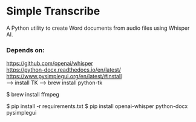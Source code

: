 # Simple Transcribe

A Python utility to create Word documents from audio files using Whisper AI.

### Depends on:
https://github.com/openai/whisper  
https://python-docx.readthedocs.io/en/latest/  
https://www.pysimplegui.org/en/latest/#install  
    --> install TK --> brew install python-tk

$ brew install ffmpeg

$ pip install -r requirements.txt
$ pip install openai-whisper python-docx pysimplegui